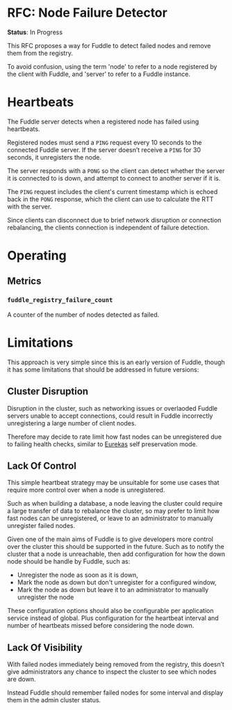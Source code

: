 # RFC: Node Failure Detector

**Status**: In Progress

This RFC proposes a way for Fuddle to detect failed nodes and remove them from
the registry.

To avoid confusion, using the term 'node' to refer to a node registered by the
client with Fuddle, and 'server' to refer to a Fuddle instance.

# Heartbeats
The Fuddle server detects when a registered node has failed using heartbeats.

Registered nodes must send a `PING` request every 10 seconds to the connected
Fuddle server. If the server doesn’t receive a `PING` for 30 seconds, it
unregisters the node.

The server responds with a `PONG` so the client can detect whether the server it
is connected to is down, and attempt to connect to another server if it is.

The `PING` request includes the client's current timestamp which is echoed back
in the `PONG` response, which the client can use to calculate the RTT with the
server.

Since clients can disconnect due to brief network disruption or connection
rebalancing, the clients connection is independent of failure detection.

# Operating

## Metrics

### `fuddle_registry_failure_count`
A counter of the number of nodes detected as failed.

# Limitations
This approach is very simple since this is an early version of Fuddle, though it
has some limitations that should be addressed in future versions:

## Cluster Disruption
Disruption in the cluster, such as networking issues or overlaoded Fuddle
servers unable to accept connections, could result in Fuddle incorrectly
unregistering a large number of client nodes.

Therefore may decide to rate limit how fast nodes can be unregistered due to
failing health checks, similar to [Eurekas](https://github.com/Netflix/eureka)
self preservation mode.

## Lack Of Control
This simple heartbeat strategy may be unsuitable for some use cases that require
more control over when a node is unregistered.

Such as when building a database, a node leaving the cluster could require a
large transfer of data to rebalance the cluster, so may prefer to limit how fast
nodes can be unregistered, or leave to an administrator to manually unregister
failed nodes.

Given one of the main aims of Fuddle is to give developers more control over the
cluster this should be supported in the future. Such as to notify the cluster
that a node is unreachable, then add configuration for how the down node should
be handle by Fuddle, such as:
* Unregister the node as soon as it is down,
* Mark the node as down but don't unregister for a configured window,
* Mark the node as down but leave it to an administrator to manually unregister
the node

These configuration options should also be configurable per application service
instead of global. Plus configuration for the heartbeat interval and number of
heartbeats missed before considering the node down.

## Lack Of Visibility
With failed nodes immediately being removed from the registry, this doesn’t give
administrators any chance to inspect the cluster to see which nodes are down.

Instead Fuddle should remember failed nodes for some interval and display them
in the admin cluster status.
